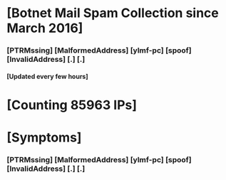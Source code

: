# [Botnet Mail Spam Collection since March 2016]
### [PTRMssing] [MalformedAddress] [ylmf-pc] [spoof] [InvalidAddress] [.] [.]
#### [Updated every few hours]

# [Counting 85963 IPs]

# [Symptoms] 
###   [PTRMssing] [MalformedAddress] [ylmf-pc] [spoof] [InvalidAddress] [.] [.]
